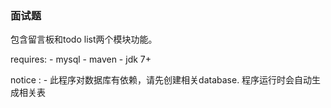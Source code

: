 ### 面试题
包含留言板和todo list两个模块功能。

requires:
    - mysql
    - maven
    - jdk 7+


notice :
    - 此程序对数据库有依赖，请先创建相关database. 程序运行时会自动生成相关表
